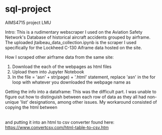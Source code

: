 # sql-project
AIMS4715 project LMU

Intro:
This is a rudimentary webscraper I used on the Aviation Safety Network's Database of historical aircraft accidents 
grouped by airframe. The uploaded jtaibeau_data_collection.ipynb is the scraper I used specifically for the 
Lockheed C-130 Aiframe data hosted on the site. 

How I scraped other airframe data from the same site:
1. Download the each of the webpages as html files
2. Upload them into Jupyter Notebook
3. In the file = 'asn' + str(page) + '.html' statement, replace 'asn' in the for loop with whatever you downloaded the webpage
name as

Getting the info into a dataframe:
This was the difficult part. I was unable to figure out how to distinguish between each row of data as they all had
non-unique 'list' designations, among other issues. My workaround consisted of copying the html between <table></table>
and putting it into an html to csv converter found here: https://www.convertcsv.com/html-table-to-csv.htm

